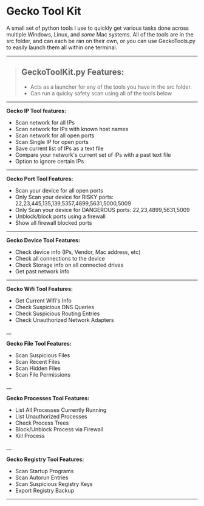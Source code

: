 # Gecko Tool Kit

A small set of python tools I use to quickly get various tasks done across multiple Windows, Linux, and *some* Mac systems. All of the tools are in the src folder, and can each be ran on their own, or you can use GeckoTools.py to easily launch them all within one terminal.


--------------------------------------------

> ## GeckoToolKit.py Features:
> - Acts as a launcher for any of the tools you have in the src folder.
> - Can run a quicky safety scan using all of the tools below

___

**Gecko IP Tool features:**
- Scan network for all IPs
- Scan network for IPs with known host names
- Scan network for all open ports
- Scan Single IP for open ports
- Save current list of IPs as a text file
- Compare your network's current set of IPs with a past text file
- Option to ignore certain IPs

___

**Gecko Port Tool Features:**
- Scan your device for all open ports
- Only Scan your device for RISKY ports: 22,23,445,135,139,5357,4899,5631,5000,5009
- Only Scan your device for DANGEROUS ports: 22,23,4899,5631,5009
- Unblock/block ports using a firewall
- Show all firewall blocked ports

___

**Gecko Device Tool Features:**
- Check device info (IPs, Vendor, Mac address, etc)
- Check all connections to the device
- Check Storage info on all connected drives
- Get past network info

___

**Gecko Wifi Tool Features:**
- Get Current Wifi's Info
- Check Suspicious DNS Queries
- Check Suspicious Routing Entries
- Check Unauthorized Network Adapters

__

**Gecko File Tool Features:**
- Scan Suspicious Files
- Scan Recent Files
- Scan Hidden Files
- Scan File Permissions

__

**Gecko Processes Tool Features:**
- List All Processes Currently Running
- List Unauthorized Processes
- Check Process Trees
- Block/Unblock Process via Firewall
- Kill Process

__

**Gecko Registry Tool Features:**
- Scan Startup Programs
- Scan Autorun Entries
- Scan Suspicious Registry Keys
- Export Registry Backup


--------------------------------------------
